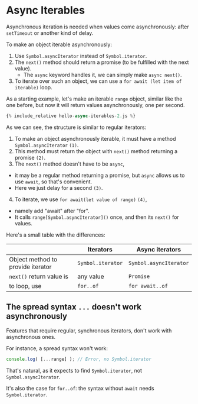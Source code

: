 # Async Iterables

Asynchronous iteration is needed when values come asynchronously: after `setTimeout` or another kind of delay. 

To make an object iterable asynchronously:

1. Use `Symbol.asyncIterator` instead of `Symbol.iterator`.
2. The `next()` method should return a promise (to be fulfilled with the next value).
    - The `async` keyword handles it, we can simply make `async next()`.
3. To iterate over such an object, we can use a `for await (let item of iterable)` loop.


As a starting example, let's make an iterable `range` object, similar like the one before, but now it will return values asynchronously, one per second.

```js
{% include_relative hello-async-iterables-2.js %}
```

As we can see, the structure is similar to regular iterators:

1. To make an object asynchronously iterable, it must have a method `Symbol.asyncIterator` `(1)`.
2. This method must return the object with `next()` method returning a promise `(2)`.
3. The `next()` method doesn't have to be `async`, 
  - it may be a regular method returning a promise, but `async` allows us to use `await`, so that's convenient. 
  - Here we just delay for a second `(3)`.
4. To iterate, we use `for await(let value of range)` `(4)`,
  - namely add "await" after "for". 
  - It calls `range[Symbol.asyncIterator]()` once, and then its `next()` for values.

Here's a small table with the differences:

|       | Iterators | Async iterators |
|-------|-----------|-----------------|
| Object method to provide iterator | `Symbol.iterator` | `Symbol.asyncIterator` |
| `next()` return value is              | any value         | `Promise`  |
| to loop, use                          | `for..of`         | `for await..of` |

## The spread syntax `...` doesn't work asynchronously

Features that require regular, synchronous iterators, don't work with asynchronous ones.

For instance, a spread syntax won't work:
```js
console.log( [...range] ); // Error, no Symbol.iterator
```

That's natural, as it expects to find `Symbol.iterator`, not `Symbol.asyncIterator`.

It's also the case for `for..of`: the syntax without `await` needs `Symbol.iterator`.
